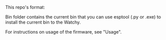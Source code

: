 

This repo's format:

Bin folder contains the current bin that you can use esptool (.py or .exe) to install the current bin to the Watchy.

For instructions on usage of the firmware, see "Usage".
